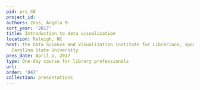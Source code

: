 ```yaml
---
pid: prs_48
project_id: 
authors: Zoss, Angela M.
sort_year: '2017'
title: Introduction to data visualization
location: Raleigh, NC
host: the Data Science and Visualization Institute for Librarians, sponsored by North
  Carolina State University
pres_date: April 1, 2017
type: One-day course for library professionals
url: 
order: '047'
collection: presentations
---
```

